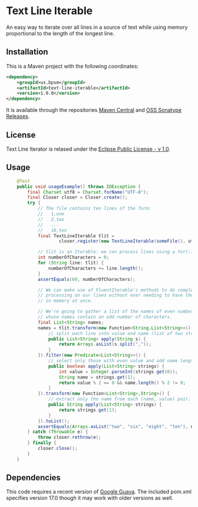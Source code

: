 # Text Line Iterable

An easy way to iterate over all lines in a source of text while using memory proportional to the length of the longest line.

## Installation

This is a Maven project with the following coordinates:

```xml
<dependency>
    <groupId>us.bpsm</groupId>
    <artifactId>text-line-iterable</artifactId>
    <version>1.0.0</version>
</dependency>
```

It is available through the repositories [Maven Central][] and [OSS Sonatype Releases][].

[Maven Central]: <http://search.maven.org/#search%7Cga%7C1%7Cg%3A%22us.bpsm%22%20AND%20a%3A%22text-line-iterable%22>
[OSS Sonatype Releases]: https://oss.sonatype.org/content/repositories/releases

## License

Text Line Iterator is relased under the
[Eclipse Public License - v 1.0](http://www.eclipse.org/legal/epl-v10.html).

## Usage

```java
    @Test
    public void usageExample() throws IOException {
        final Charset utf8 = Charset.forName("UTF-8");
        final Closer closer = Closer.create();
        try {
            // The file contains ten lines of the form:
            //   1,one
            //   2,two
            //   ...
            //   10,ten
            final TextLineIterable tlit =
                    closer.register(new TextLineIterable(someFile(), utf8));

            // tlit is an Iterable: we can process lines using a for(:) loop
            int numberOfCharacters = 0;
            for (String line: tlit) {
                numberOfCharacters += line.length();
            }
            assertEquals(60, numberOfCharacters);

            // We can make use of FluentIterable's methods to do complex
            // processing on our lines without ever needing to have them all
            // in memory at once.

            // We're going to gather a list of the names of even numbers
            // whose names contain an odd number of characters.
            final List<String> names;
            names = tlit.transform(new Function<String,List<String>>() {
                // split each line into value and name (list of two strings)
                public List<String> apply(String s) {
                    return Arrays.asList(s.split(","));
                }
            }).filter(new Predicate<List<String>>() {
                // select only those with even value and odd name length
                public boolean apply(List<String> strings) {
                    int value = Integer.parseInt(strings.get(0));
                    String name = strings.get(1);
                    return value % 2 == 0 && name.length() % 2 != 0;
                }
            }).transform(new Function<List<String>,String>() {
                // extract only the name from each (name, value) pair.
                public String apply(List<String> strings) {
                    return strings.get(1);
                }
            }).toList();
            assertEquals(Arrays.asList("two", "six", "eight", "ten"), names);
        } catch (Throwable e) {
            throw closer.rethrow(e);
        } finally {
            closer.close();
        }
    }
```

## Dependencies

This code requires a recent version of [Google Guava][guava]. The included pom.xml specifies version 17.0 though it may work with older versions as well.

[guava]: https://code.google.com/p/guava-libraries/
